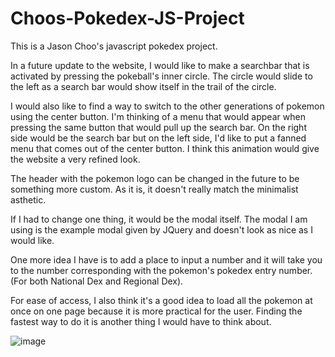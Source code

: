 # Choos-Pokedex-JS-Project
This is a Jason Choo's javascript pokedex project.

In a future update to the website, I would like to make a searchbar 
that is activated by pressing the pokeball's inner circle.
The circle would slide to the left as a search bar would show itself
in the trail of the circle.

I would also like to find a way to switch to the other generations of pokemon
using the center button. I'm thinking of a menu that would appear when pressing the 
same button that would pull up the search bar. On the right side would be the 
search bar but on the left side, I'd like to put a fanned menu that comes out of the
center button. I think this animation would give the website a very refined look.

The header with the pokemon logo can be changed in the future to be something more
custom. As it is, it doesn't really match the minimalist asthetic.

If I had to change one thing, it would be the modal itself. The modal I am using is the example modal given by JQuery and doesn't look as nice as I would like.

One more idea I have is to add a place to input a number and it will take you to the 
number corresponding with the pokemon's pokedex entry number. (For both National Dex 
and Regional Dex).

For ease of access, I also think it's a good idea to load all the pokemon at once
on one page because it is more practical for the user. Finding the fastest way to do it is another thing I would have to think about.

![image](https://user-images.githubusercontent.com/86700844/154386685-4803bc69-ae71-4efb-8211-44a6b621eee9.png)
